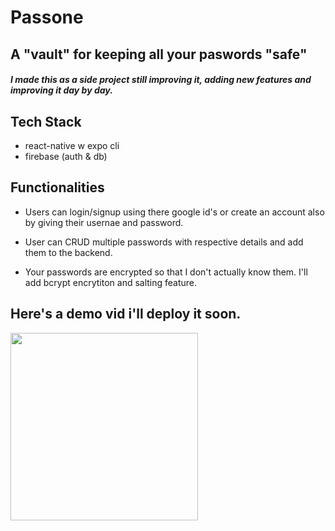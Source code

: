 # Passone 
## A "vault" for keeping all your paswords "safe" 

#### _I made this as a side project still improving it, adding new features and improving it day by day._


## Tech Stack
* react-native w expo cli
* firebase (auth & db)


## Functionalities
* Users can login/signup using there google id's or create an account also by giving their usernae and password.

* User can CRUD multiple passwords with respective details and add them to the backend.

* Your passwords are encrypted so that I don't actually know them. I'll add bcrypt encrytiton and salting feature.


## Here's a demo vid i'll deploy it soon.

<img src='demo1.gif' width='300'>



 


